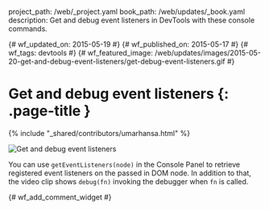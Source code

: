 project_path: /web/_project.yaml
book_path: /web/updates/_book.yaml
description: Get and debug event listeners in DevTools with these console commands.

{# wf_updated_on: 2015-05-19 #}
{# wf_published_on: 2015-05-17 #}
{# wf_tags: devtools #}
{# wf_featured_image: /web/updates/images/2015-05-20-get-and-debug-event-listeners/get-debug-event-listeners.gif #}

# Get and debug event listeners {: .page-title }

{% include "_shared/contributors/umarhansa.html" %}


<img src="/web/updates/images/2015-05-20-get-and-debug-event-listeners/get-debug-event-listeners.gif" alt="Get and debug event listeners">

You can use <code>getEventListeners(node)</code> in the Console Panel to retrieve registered event listeners on the passed in DOM node. In addition to that, the video clip shows <code>debug(fn)</code> invoking the debugger when <code>fn</code> is called.


{# wf_add_comment_widget #}

